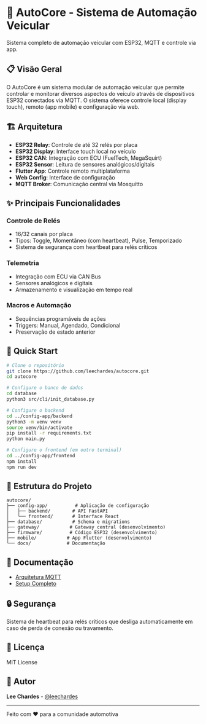 # 🚗 AutoCore - Sistema de Automação Veicular

Sistema completo de automação veicular com ESP32, MQTT e controle via app.

## 📋 Visão Geral

O AutoCore é um sistema modular de automação veicular que permite controlar e monitorar diversos aspectos do veículo através de dispositivos ESP32 conectados via MQTT. O sistema oferece controle local (display touch), remoto (app mobile) e configuração via web.

## 🏗️ Arquitetura

- **ESP32 Relay**: Controle de até 32 relés por placa
- **ESP32 Display**: Interface touch local no veículo  
- **ESP32 CAN**: Integração com ECU (FuelTech, MegaSquirt)
- **ESP32 Sensor**: Leitura de sensores analógicos/digitais
- **Flutter App**: Controle remoto multiplataforma
- **Web Config**: Interface de configuração
- **MQTT Broker**: Comunicação central via Mosquitto

## ✨ Principais Funcionalidades

### Controle de Relés
- 16/32 canais por placa
- Tipos: Toggle, Momentâneo (com heartbeat), Pulse, Temporizado
- Sistema de segurança com heartbeat para relés críticos

### Telemetria
- Integração com ECU via CAN Bus
- Sensores analógicos e digitais
- Armazenamento e visualização em tempo real

### Macros e Automação
- Sequências programáveis de ações
- Triggers: Manual, Agendado, Condicional
- Preservação de estado anterior

## 🚀 Quick Start

```bash
# Clone o repositório
git clone https://github.com/leechardes/autocore.git
cd autocore

# Configure o banco de dados
cd database
python3 src/cli/init_database.py

# Configure o backend
cd ../config-app/backend
python3 -m venv venv
source venv/bin/activate
pip install -r requirements.txt
python main.py

# Configure o frontend (em outro terminal)
cd ../config-app/frontend
npm install
npm run dev
```

## 📁 Estrutura do Projeto

```
autocore/
├── config-app/          # Aplicação de configuração
│   ├── backend/        # API FastAPI
│   └── frontend/       # Interface React
├── database/           # Schema e migrations
├── gateway/           # Gateway central (desenvolvimento)
├── firmware/          # Código ESP32 (desenvolvimento)
├── mobile/           # App Flutter (desenvolvimento)
└── docs/             # Documentação
```

## 📖 Documentação

- [Arquitetura MQTT](docs/MQTT_ARCHITECTURE.md)
- [Setup Completo](docs/guides/SETUP.md)

## 🔒 Segurança

Sistema de heartbeat para relés críticos que desliga automaticamente em caso de perda de conexão ou travamento.

## 📝 Licença

MIT License

## 👥 Autor

**Lee Chardes** - [@leechardes](https://github.com/leechardes)

---

Feito com ❤️ para a comunidade automotiva